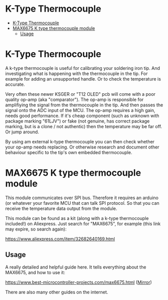 # K-Type Thermocouple

<!-- MarkdownTOC -->

* [K-Type Thermocouple](#k-type-thermocouple)
* [MAX6675 K type thermocouple module](#max6675-k-type-thermocouple-module)
	* [Usage](#usage)

<!-- /MarkdownTOC -->

<a id="k-type-thermocouple"></a>
# K-Type Thermocouple

A k-type thermocouple is useful for calibrating your soldering iron tip. And investigating what is happening with the thermocouple in the tip. For example for adding an unsupported handle. Or to check the temperature is accurate.

Very often these newer KSGER or "T12 OLED" pcb will come with a poor quality op-amp (aka "comparator"). The op-amp is responsible for amplifiying the signal from the thermocouple in the tip. And then passes the signal onto the ADC input of the MCU.  The op-amp requires a high gain, needs good performance.  If it's cheap component (such as unknown with package marking "61LJV") or fake (not genuine, has correct package marking, but is a clone / not authentic) then the temperature may be far off. Or jump around.

By using am external k-type thermocouple you can then check whether your op-amp needs replacing. Or otherwise research and document other behaviour specific to the tip's own embedded thermocouple.


<a id="max6675-k-type-thermocouple-module"></a>
# MAX6675 K type thermocouple module

This module communicates over SPI bus. Therefore it requires an arduino (or whatever your favorite MCU that can talk SPI protocol. So that you can receive the temperature data output from the module.

This module can be found as a kit (along with a k-type thermocouple included!) on Aliexpress. Just search for "MAX6675", for example (this link may expire, so search again):

https://www.aliexpress.com/item/32682640169.html


<a id="usage"></a>
## Usage

A really detailed and helpful guide here. It tells everything about the MAX6675, and how to use it:

https://www.best-microcontroller-projects.com/max6675.html ([Mirror](https://htmlpreview.github.io/?https://github.com/dreamcat4/t12-t245-controllers-docs/blob/master/tools/k-type%20thermocouple/MAX6675%20Simple%20Arduino%20Tutorial%20for%20measuring%20up%20to%201024C%20(2020-06-16%2012_27_51).html))

There are also many other guides on the internet.




